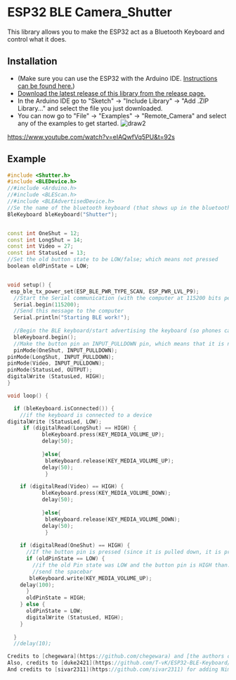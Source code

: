 # ESP32 BLE Camera_Shutter

This library allows you to make the ESP32 act as a Bluetooth Keyboard and control what it does.  

## Installation
- (Make sure you can use the ESP32 with the Arduino IDE. [Instructions can be found here.](https://github.com/espressif/arduino-esp32#installation-instructions))
- [Download the latest release of this library from the release page.](https://github.com/TanjuDuygu/Camera_Shutter)
- In the Arduino IDE go to "Sketch" -> "Include Library" -> "Add .ZIP Library..." and select the file you just downloaded.
- You can now go to "File" -> "Examples" -> "Remote_Camera" and select any of the examples to get started.
![draw2](https://user-images.githubusercontent.com/125154519/224574152-9863e997-82ea-4c01-9e5e-84d0981a6a73.jpg)

https://www.youtube.com/watch?v=eIAQwfVq5PU&t=92s

## Example
``` C++
#include <Shutter.h>
#include <BLEDevice.h>
//#include <Arduino.h>
//#include <BLEScan.h>
//#include <BLEAdvertisedDevice.h>
//Se the name of the bluetooth keyboard (that shows up in the bluetooth menu of your device)
BleKeyboard bleKeyboard("Shutter");


const int OneShut = 12;
const int LongShut = 14;
const int Video = 27;
const int StatusLed = 13;
//Set the old button state to be LOW/false; which means not pressed
boolean oldPinState = LOW;


void setup() {
 esp_ble_tx_power_set(ESP_BLE_PWR_TYPE_SCAN, ESP_PWR_LVL_P9);  
  //Start the Serial communication (with the computer at 115200 bits per second)
  Serial.begin(115200);
  //Send this message to the computer
  Serial.println("Starting BLE work!");
  
  //Begin the BLE keyboard/start advertising the keyboard (so phones can find it)
  bleKeyboard.begin();
  //Make the button pin an INPUT_PULLDOWN pin, which means that it is normally LOW, untill it is pressed/ connected to the 3.3V
  pinMode(OneShut, INPUT_PULLDOWN);
pinMode(LongShut, INPUT_PULLDOWN);
pinMode(Video, INPUT_PULLDOWN); 
pinMode(StatusLed, OUTPUT);
digitalWrite (StatusLed, HIGH);
}

void loop() {

  if (bleKeyboard.isConnected()) {
    //if the keyboard is connected to a device
digitalWrite (StatusLed, LOW);
     if (digitalRead(LongShut) == HIGH) {
           bleKeyboard.press(KEY_MEDIA_VOLUME_UP);
           delay(50);      
        
           }else{
            bleKeyboard.release(KEY_MEDIA_VOLUME_UP);
           delay(50);
            }

    if (digitalRead(Video) == HIGH) {
           bleKeyboard.press(KEY_MEDIA_VOLUME_DOWN);
           delay(50);      
        
           }else{
            bleKeyboard.release(KEY_MEDIA_VOLUME_DOWN);
           delay(50);
            }
            
    if (digitalRead(OneShut) == HIGH) {
      //If the button pin is pressed (since it is pulled down, it is pressed when it is high
      if (oldPinState == LOW) {
        //if the old Pin state was LOW and the button pin is HIGH than...
        //send the spacebar
       bleKeyboard.write(KEY_MEDIA_VOLUME_UP);
    delay(100);  
      }
      oldPinState = HIGH;
    } else {
      oldPinState = LOW;
      digitalWrite (StatusLed, HIGH);
    }
  
  }
  //delay(10);

Credits to [chegewara](https://github.com/chegewara) and [the authors of the USB keyboard library](https://github.com/arduino-libraries/Keyboard/) as this project is heavily based on their work!  
Also, credits to [duke2421](https://github.com/T-vK/ESP32-BLE-Keyboard/issues/1) who helped a lot with testing, debugging and fixing the device descriptor!
And credits to [sivar2311](https://github.com/sivar2311) for adding NimBLE support, greatly reducing the memory footprint, fixing advertising issues and for adding the `setDelay` method.

```

